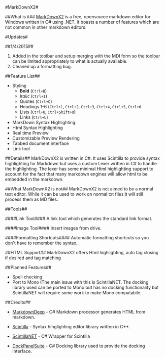 #MarkDownX2#

##What is it##
[MarkDownX2](http://www.markdownx2.com "MarkDownX2") is a free, opensource markdown editor for Windows written in C# using .NET. It boasts a number of features which are not common in other markdown editors.

#Updates#

##1/4/2015##

1. Added in the toolbar and setup merging with the MDI form so the toolbar can be limited appropriately to what is actually available.
2. Cleaned up a formatting bug.

##Feature List##
* Styling
	* **Bold** (`Ctrl+B`)
	* *Italic* (`Ctrl+I`)
	* Quotes (`Ctrl+Q`)
	* Headings 1-6 (`Ctrl+1`, `Ctrl+2`, `Ctrl+3`, `Ctrl+4`, `Ctrl+5`, `Ctrl+6`
	* Lists (`Ctrl+U`, `Ctrl+Shift+O`)
	* Links (`Ctrl+L`)
* MarkDown Syntax Highlighting
* Html Syntax Highlighting
* Real time Preview
* Customizable Preview Rendering
* Tabbed document interface
* Link tool

##Details##
MarkDownX2 is written in C#. It uses Scintilla to provide syntax highlighting for Markdown but uses a custom Lexer written in C# to handle the highlighting. The lexer has some minimal Html highlighting support to account for the fact that many markdown engines will allow html to be embedded in the markdown.

##What MarkDownX2 is not##
MarkDownX2 is not aimed to be a normal text editor. While it can be used to work on normal txt files it will still process them as MD files.

##Tools##

####Link Tool####
A link tool which generates the standard link format.

####Image Tool####
Insert images from drive.

####Formatting Shortcuts####
Automatic formatting shortcuts so you don't have to remember the syntax.

##HTML Support##
MarkDownX2 offers Html highlighting, auto tag closing if desired and tag matching <div></div>


##Planned Features##
* Spell checking
* Port to Mono (The main issue with this is ScintillaNET. The docking library used can be ported to Mono but has no docking functionality but ScintillaNET will require some work to make Mono compatabile.

##Credits##
* [MarkdownDeep](http://www.toptensoftware.com/markdowndeep/ "MarkdownDeep") - C# Markdown processor generates HTML from markdown.

* [Scintilla](http://www.scintilla.org "Scintilla") - Syntax hihglighting editor library written in C++.

* [ScintillaNET](https://scintillanet.codeplex.com/ "ScintillaNET") - C# Wrapper for Scintilla

* [DockPanelSuite](http://dockpanelsuite.com/ "DockPanelSuite") - C# Docking library used to provide the docking interface.

